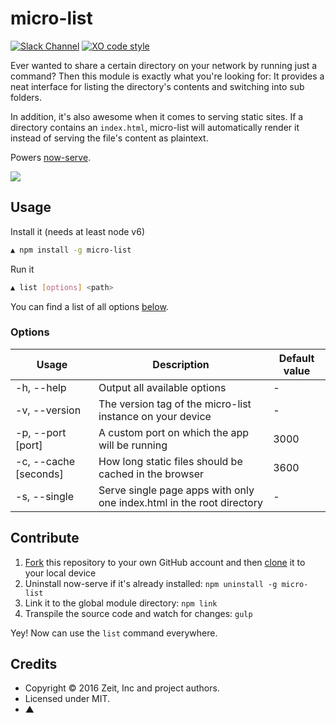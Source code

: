 # micro-list

[![Slack Channel](https://zeit-slackin.now.sh/badge.svg)](https://zeit.chat/)
[![XO code style](https://img.shields.io/badge/code_style-XO-5ed9c7.svg)](https://github.com/sindresorhus/xo)

Ever wanted to share a certain directory on your network by running just a command? Then this module is exactly what you're looking for: It provides a neat interface for listing the directory's contents and switching into sub folders.

In addition, it's also awesome when it comes to serving static sites. If a directory contains an `index.html`, micro-list will automatically render it instead of serving the file's content as plaintext.

Powers [now-serve](https://github.com/zeit/now-serve).

<img src="http://i.imgur.com/gYrAYyU.png">

## Usage

Install it (needs at least node v6)

```bash
▲ npm install -g micro-list
```

Run it

```bash
▲ list [options] <path>
```

You can find a list of all options [below](#options).

### Options

| Usage                  | Description | Default value |
| ---------------------- | ----------- | ------------------ |
| -h, --help             | Output all available options | - |
| -v, --version          | The version tag of the micro-list instance on your device | - |
| -p, --port [port]      | A custom port on which the app will be running | 3000 |
| -c, --cache [seconds]  | How long static files should be cached in the browser | 3600 |
| -s, --single           | Serve single page apps with only one index.html in the root directory | - |

## Contribute

1. [Fork](https://help.github.com/articles/fork-a-repo/) this repository to your own GitHub account and then [clone](https://help.github.com/articles/cloning-a-repository/) it to your local device
2. Uninstall now-serve if it's already installed: `npm uninstall -g micro-list`
3. Link it to the global module directory: `npm link`
4. Transpile the source code and watch for changes: `gulp`

Yey! Now can use the `list` command everywhere.

## Credits

- Copyright © 2016 Zeit, Inc and project authors.
- Licensed under MIT.
- ▲
